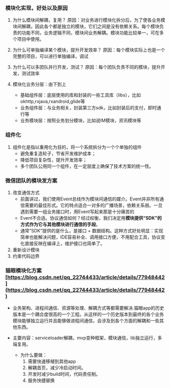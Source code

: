 ### 模块化实现，好处以及原因
1. 为什么模块间解耦，复用？
原因：对业务进行模块化拆分后，为了使各业务模块间解耦，因此各个都是独立的模块，它们之间是没有依赖关系。每个模块负责的功能不同，业务逻辑不同，模块间业务解耦。模块功能比较单一，可在多个项目中使用。
2. 为什么可单独编译某个模块，提升开发效率？
原因：每个模块实际上也是一个完整的项目，可以进行单独编译，调试
3. 为什么可以多团队并行开发，测试？
原因：每个团队负责不同的模块，提升开发，测试效率

4. 模块化业务分层：由下到上
    - 基础组件层：底层使用的库和封装的一些工具库（libs），比如okhttp,rxjava,rxandroid,glide等
    - 业务组件层：与业务相关，封装第三方sdk，比如封装后的支付，即时通行等
    - 业务模块层：按照业务划分模块，比如说IM模块，资讯模块等


### 组件化
1. 组件化是指以重用化为目的，将一个系统拆分为一个个单独的组件
    - 避免重复造轮子，节省开发维护成本；
    - 降低项目复杂性，提升开发效率；
    - 多个团队公用同一个组件，在一定层度上确保了技术方案的统一性。


### 微信团队的模块发方案

1. 改变通信方式
    - 前面讲过，我们使用Event总线作为模块间通信的媒介。Event并非所有通信需要的最佳形式。它的特点适合一对多的广播场景，依赖关系弱。一旦遇到需要一组业务接口时，用Event写起来那是十分痛苦的
    - Event不合适。协议通信如何？经过权衡，我们决定用**模块提供“SDK”的方式作为它与其他模块进行通信的手段**。
    - 通常“SDK”提供的是什么，是接口 + 数据结构。这种方式好处明显：实现简单也能解决问题，IDE容易补全、调用接口方便，不用配合工具，协议变化直接反映在编译上，维护接口也简单了。
2. 重新设计模块
3. 约束代码边界

### 猫眼模块化方案[https://blog.csdn.net/qq_22744433/article/details/77948442](https://blog.csdn.net/qq_22744433/article/details/77948442)

- 业务架构、进程间通信、资源等处理、解耦方式等都需要解决.猫眼app的历史版本是一个耦合度很高的一个工程。从这样的一个历史版本到最终的各个业务模块能够独立运行并且能够做进程间通信，会涉及到各个方面的解耦和一些其他东西。

- 主要内容：serviceloader解耦，mvp变种框架，模块通信，lib独立运行，多端复用。
    - 为什么要做：
        1. 需要快速移植到其他app
        2. 解耦首页，减少冷启动时间。
        3. 开发时减少build时间，代码责任制。
        4. 服务快捷替换